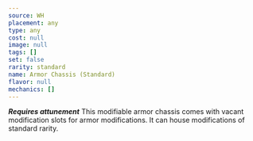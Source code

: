 ```yaml
---
source: WH
placement: any
type: any
cost: null
image: null
tags: []
set: false
rarity: standard
name: Armor Chassis (Standard)
flavor: null
mechanics: []
---
```

_**Requires attunement**_
This modifiable armor chassis comes with vacant modification slots for armor modifications. It can house modifications of standard rarity.